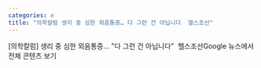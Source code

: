 ```yaml
---
categories: e
title: "의학칼럼 생리 중 심한 외음통증… 다 그런 건 아닙니다  헬스조선"
---
```

[의학칼럼] 생리 중 심한 외음통증… "다 그런 건 아닙니다"&nbsp;&nbsp;헬스조선Google 뉴스에서 전체 콘텐츠 보기